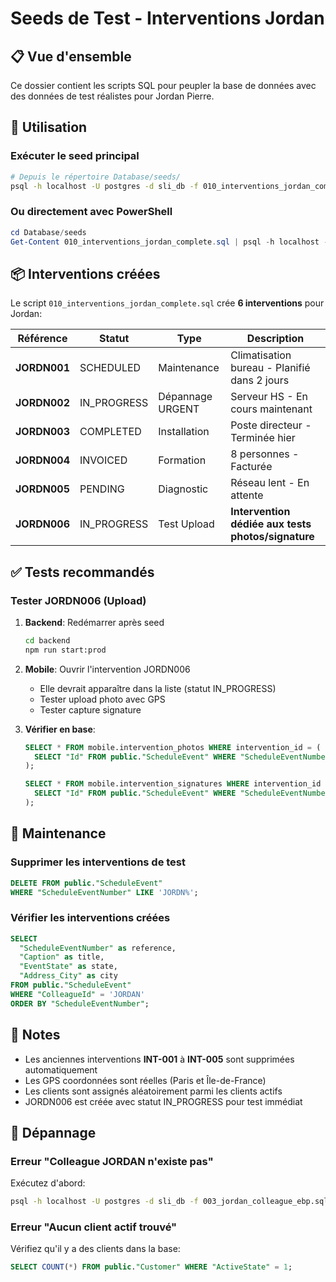 # Seeds de Test - Interventions Jordan

## 📋 Vue d'ensemble

Ce dossier contient les scripts SQL pour peupler la base de données avec des données de test réalistes pour Jordan Pierre.

## 🚀 Utilisation

### Exécuter le seed principal

```bash
# Depuis le répertoire Database/seeds/
psql -h localhost -U postgres -d sli_db -f 010_interventions_jordan_complete.sql
```

### Ou directement avec PowerShell

```powershell
cd Database/seeds
Get-Content 010_interventions_jordan_complete.sql | psql -h localhost -U postgres -d sli_db
```

## 📦 Interventions créées

Le script `010_interventions_jordan_complete.sql` crée **6 interventions** pour Jordan:

| Référence | Statut | Type | Description |
|-----------|--------|------|-------------|
| **JORDN001** | SCHEDULED | Maintenance | Climatisation bureau - Planifié dans 2 jours |
| **JORDN002** | IN_PROGRESS | Dépannage URGENT | Serveur HS - En cours maintenant |
| **JORDN003** | COMPLETED | Installation | Poste directeur - Terminée hier |
| **JORDN004** | INVOICED | Formation | 8 personnes - Facturée |
| **JORDN005** | PENDING | Diagnostic | Réseau lent - En attente |
| **JORDN006** | IN_PROGRESS | Test Upload | **Intervention dédiée aux tests photos/signature** |

## ✅ Tests recommandés

### Tester JORDN006 (Upload)

1. **Backend**: Redémarrer après seed
   ```bash
   cd backend
   npm run start:prod
   ```

2. **Mobile**: Ouvrir l'intervention JORDN006
   - Elle devrait apparaître dans la liste (statut IN_PROGRESS)
   - Tester upload photo avec GPS
   - Tester capture signature

3. **Vérifier en base**:
   ```sql
   SELECT * FROM mobile.intervention_photos WHERE intervention_id = (
     SELECT "Id" FROM public."ScheduleEvent" WHERE "ScheduleEventNumber" = 'JORDN006'
   );

   SELECT * FROM mobile.intervention_signatures WHERE intervention_id = (
     SELECT "Id" FROM public."ScheduleEvent" WHERE "ScheduleEventNumber" = 'JORDN006'
   );
   ```

## 🔧 Maintenance

### Supprimer les interventions de test

```sql
DELETE FROM public."ScheduleEvent"
WHERE "ScheduleEventNumber" LIKE 'JORDN%';
```

### Vérifier les interventions créées

```sql
SELECT
  "ScheduleEventNumber" as reference,
  "Caption" as title,
  "EventState" as state,
  "Address_City" as city
FROM public."ScheduleEvent"
WHERE "ColleagueId" = 'JORDAN'
ORDER BY "ScheduleEventNumber";
```

## 📝 Notes

- Les anciennes interventions **INT-001** à **INT-005** sont supprimées automatiquement
- Les GPS coordonnées sont réelles (Paris et Île-de-France)
- Les clients sont assignés aléatoirement parmi les clients actifs
- JORDN006 est créée avec statut IN_PROGRESS pour test immédiat

## 🐛 Dépannage

### Erreur "Colleague JORDAN n'existe pas"

Exécutez d'abord:
```bash
psql -h localhost -U postgres -d sli_db -f 003_jordan_colleague_ebp.sql
```

### Erreur "Aucun client actif trouvé"

Vérifiez qu'il y a des clients dans la base:
```sql
SELECT COUNT(*) FROM public."Customer" WHERE "ActiveState" = 1;
```
